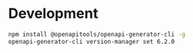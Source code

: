 # Development

```bash
npm install @openapitools/openapi-generator-cli -g
openapi-generator-cli version-manager set 6.2.0
```
